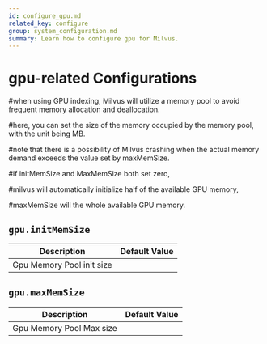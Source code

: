 ```yaml
---
id: configure_gpu.md
related_key: configure
group: system_configuration.md
summary: Learn how to configure gpu for Milvus.
---
```


# gpu-related Configurations

#when using GPU indexing, Milvus will utilize a memory pool to avoid frequent memory allocation and deallocation.

#here, you can set the size of the memory occupied by the memory pool, with the unit being MB.

#note that there is a possibility of Milvus crashing when the actual memory demand exceeds the value set by maxMemSize.

#if initMemSize and MaxMemSize both set zero,

#milvus will automatically initialize half of the available GPU memory,

#maxMemSize will the whole available GPU memory.

## `gpu.initMemSize`

<table id="gpu.initMemSize">
  <thead>
    <tr>
      <th class="width80">Description</th>
      <th class="width20">Default Value</th> 
    </tr>
  </thead>
  <tbody>
    <tr>
      <td>        Gpu Memory Pool init size      </td>
      <td></td>
    </tr>
  </tbody>
</table>


## `gpu.maxMemSize`

<table id="gpu.maxMemSize">
  <thead>
    <tr>
      <th class="width80">Description</th>
      <th class="width20">Default Value</th> 
    </tr>
  </thead>
  <tbody>
    <tr>
      <td>        Gpu Memory Pool Max size      </td>
      <td></td>
    </tr>
  </tbody>
</table>


